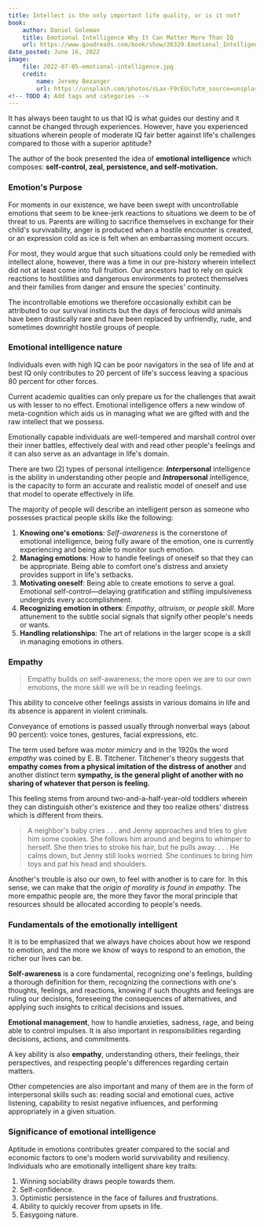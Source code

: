 ```yaml
---
title: Intellect is the only important life quality, or is it not?
book:
    author: Daniel Goleman
    title: Emotional Intelligence Why It Can Matter More Than IQ
    url: https://www.goodreads.com/book/show/26329.Emotional_Intelligence
date_posted: June 16, 2022
image:
    file: 2022-07-05-emotional-intelligence.jpg
    credit:
        name: Jeremy Bezanger
        url: https://unsplash.com/photos/sLax-F9cEUc?utm_source=unsplash&utm_medium=referral&utm_content=creditShareLink
<!-- TODO 4: Add tags and categories -->
---
```



It has always been taught to us that IQ is what guides our destiny and it cannot be changed through experiences. However, have you experienced situations wherein people of moderate IQ fair better against life's challenges compared to those with a superior aptitude?

The author of the book presented the idea of **emotional intelligence** which composes: **self-control, zeal, persistence, and self-motivation.**



### Emotion's Purpose
For moments in our existence, we have been swept with uncontrollable emotions that seem to be knee-jerk reactions to situations we deem to be of threat to us. Parents are willing to sacrifice themselves in exchange for their child's survivability,  anger is produced when a hostile encounter is created, or an expression cold as ice is felt when an embarrassing moment occurs.

For most, they would argue that such situations could only be remedied with intellect alone, however, there was a time in our pre-history wherein intellect did not at least come into full fruition. Our ancestors had to rely on quick reactions to hostilities and dangerous environments to protect themselves and their families from danger and ensure the species' continuity.

The incontrollable emotions we therefore occasionally exhibit can be attributed to our survival instincts but the days of ferocious wild animals have been drastically rare and have been replaced by unfriendly, rude, and sometimes downright hostile groups of people.



### Emotional intelligence nature
Individuals even with high IQ can be poor navigators in the sea of life and at best IQ only contributes to 20 percent of life's success leaving a spacious 80 percent for other forces.

Current academic qualities can only prepare us for the challenges that await us with lesser to no effect. Emotional intelligence offers a new window of meta-cognition which aids us in managing what we are gifted with and the raw intellect that we possess.

Emotionally capable individuals are well-tempered and marshall control over their inner battles, effectively deal with and read other people's feelings and it can also serve as an advantage in life's domain.

There are two (2) types of personal intelligence: ***Inter*personal** intelligence is the ability in understanding other people and ***Intra*personal** intelligence, is the capacity to form an accurate and realistic model of oneself and use that model to operate effectively in life.

The majority of people will describe an intelligent person as someone who possesses practical people skills like the following:
1.  **Knowing one's emotions**: *Self-awareness* is the cornerstone of emotional intelligence, being fully aware of the emotion, one is currently experiencing and being able to monitor such emotion.
2.  **Managing emotions**: How to handle feelings of oneself so that they can be appropriate. Being able to comfort one's distress and anxiety provides support in life's setbacks.
3.  **Motivating oneself**: Being able to create emotions to serve a goal. Emotional self-control—delaying gratification and stifling impulsiveness undergirds every accomplishment.
4.  **Recognizing emotion in others**: *Empathy*, *altruism*, or *people skill*. More attunement to the subtle social signals that signify other people's needs or wants.
5.  **Handling relationships**: The art of relations in the larger scope is a skill in managing emotions in others.

### Empathy
> Empathy builds on self-awareness; the more open we are to our own emotions, the more skill we will be in reading feelings.

This ability to conceive other feelings assists in various domains in life and its absence is apparent in violent criminals.

Conveyance of emotions is passed usually through nonverbal ways (about 90 percent): voice tones, gestures, facial expressions, etc.

The term used before was *motor mimicry* and in the 1920s the word *empathy* was coined by E. B. Titchener. Titchener's theory suggests that **empathy comes from a physical imitation of the distress of another** and another distinct term **sympathy, is the general plight of another with no sharing of whatever that person is feeling.**

This feeling stems from around two-and-a-half-year-old toddlers wherein they can distinguish other's existence and they too realize others' distress which is different from theirs.

> A neighbor's baby cries . . . and Jenny approaches and tries to give him some cookies. She follows him around and begins to whimper to herself. She then tries to stroke his hair, but he pulls away. . . . He calms down, but Jenny still looks worried. She continues to bring him toys and pat his head and shoulders.

Another's trouble is also our own, to feel with another is to care for. In this sense, we can make that the *origin of morality is found in empathy*. The more empathic people are, the more they favor the moral principle that resources should be allocated according to people's needs.

### Fundamentals of the emotionally intelligent
It is to be emphasized that we always have choices about how we respond to emotion, and the more we know of ways to respond to an emotion, the richer our lives can be.

**Self-awareness** is a core fundamental, recognizing one's feelings, building a thorough definition for them, recognizing the connections with one's thoughts, feelings, and reactions, knowing if such thoughts and feelings are ruling our decisions, foreseeing the consequences of alternatives, and applying such insights to critical decisions and issues.

**Emotional management**, how to handle anxieties, sadness, rage, and being able to control impulses. It is also important in responsibilities regarding decisions, actions, and commitments.

A key ability is also **empathy**, understanding others, their feelings, their perspectives, and respecting people's differences regarding certain matters.

Other competencies are also important and many of them are in the form of interpersonal skills such as: reading social and emotional cues, active listening, capability to resist negative influences, and performing appropriately in a given situation.

### Significance of emotional intelligence
Aptitude in emotions contributes greater compared to the social and economic factors to one's modern world survivability and resiliency. Individuals who are emotionally intelligent share key traits:
1. Winning sociability draws people towards them.
2. Self-confidence.
3. Optimistic persistence in the face of failures and frustrations.
4. Ability to quickly recover from upsets in life.
5. Easygoing nature.